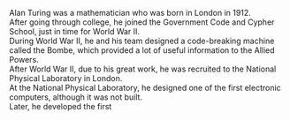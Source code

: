 Alan Turing was a mathematician who was born in London in 1912.  
After going through college, he joined the Government Code and Cypher School, just in time for World War II.  
During World War II, he and his team designed a code-breaking machine called the Bombe, which provided a lot of useful information to the Allied Powers.  
After World War II, due to his great work, he was recruited to the National Physical Laboratory in London.  
At the National Physical Laboratory, he designed one of the first electronic computers, although it was not built.  
Later, he developed the first
